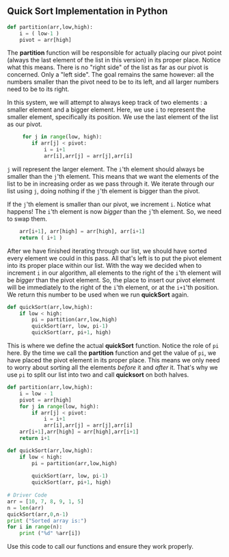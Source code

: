 
## Quick Sort Implementation in Python

```python
def partition(arr,low,high): 
    i = ( low-1 )         
    pivot = arr[high]     
```

The **partition** function will be responsible for actually placing our pivot point (always the last element of the list in this version) in its proper place. Notice what this means. There is no "right side" of the list as far as our pivot is concerned. Only a "left side". The goal remains the same however: all the numbers smaller than the pivot need to be to its left, and all larger numbers need to be to its right.  

In this system, we will attempt to always keep track of two elements : a smaller element and a bigger element. Here, we use `i` to represent the smaller element, specifically its position. We use the last element of the list as our pivot.

```python
	 for j in range(low, high):
        if arr[j] < pivot:
            i = i+1 
            arr[i],arr[j] = arr[j],arr[i] 
```

`j` will represent the larger element. The `i`'th element should always be smaller than the `j`'th element. This means that we want the elements of the list to be in increasing order as we pass through it.  We iterate through our list using `j`, doing nothing if the `j`'th element is bigger than the pivot. 

If the `j`'th element is smaller than our pivot, we increment `i`. Notice what happens! The `i`'th element is now *bigger* than the `j`'th element. So, we need to swap them.

```python
	arr[i+1], arr[high] = arr[high], arr[i+1] 
    return ( i+1 ) 
```

After we have finished iterating through our list, we should have sorted every element we could in this pass. All that's left is to put the pivot element into its proper place within our list. With the way we decided when to increment `i` in our algorithm, all elements to the right of the `i`'th element will be *bigger* than the pivot element. So, the place to insert our pivot element will be immediately to the right of the `i`'th element, or at the `i+1`'th position. We return this number to be used when we run **quickSort** again.

```python
def quickSort(arr,low,high): 
    if low < high: 
        pi = partition(arr,low,high) 
        quickSort(arr, low, pi-1) 
        quickSort(arr, pi+1, high) 
```

This is where we define the actual **quickSort** function. Notice the role of `pi` here. By the time we call the **partition** function and get the value of `pi`, we have placed the pivot element in its proper place. This means we only need to worry about sorting all the elements *before* it and *after* it. That's why we use `pi` to split our list into two and call **quicksort** on both halves. 

```python
def partition(arr,low,high): 
    i = low - 1
    pivot = arr[high]
    for j in range(low, high): 
        if arr[j] < pivot: 
            i = i+1 
            arr[i],arr[j] = arr[j],arr[i]     
    arr[i+1],arr[high] = arr[high],arr[i+1] 
    return i+1 

def quickSort(arr,low,high): 
    if low < high: 
        pi = partition(arr,low,high) 
        
        quickSort(arr, low, pi-1) 
        quickSort(arr, pi+1, high)
        
# Driver Code
arr = [10, 7, 8, 9, 1, 5] 
n = len(arr) 
quickSort(arr,0,n-1) 
print ("Sorted array is:") 
for i in range(n): 
    print ("%d" %arr[i])
```

Use this code to call our functions and ensure they work properly.
